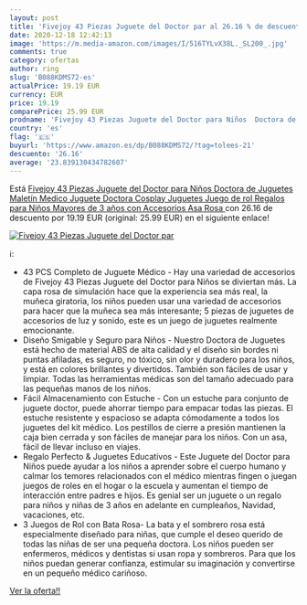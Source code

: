 ```yaml
---
layout: post
title: 'Fivejoy 43 Piezas Juguete del Doctor par al 26.16 % de descuento'
date: 2020-12-18 12:42:13
image: 'https://m.media-amazon.com/images/I/516TYLvX38L._SL200_.jpg'
comments: true
category: ofertas
author: ring
slug: 'B088KDMS72-es'
actualPrice: 19.19 EUR
currency: EUR
price: 19.19
comparePrice: 25.99 EUR
prodname: 'Fivejoy 43 Piezas Juguete del Doctor para Niños  Doctora de Juguetes  Maletín Medico Juguete Doctora Cosplay Juguetes  Juego de rol Regalos para Niños Mayores de 3 años con Accesorios  Asa  Rosa '
country: 'es'
flag: '🇪🇸'
buyurl: 'https://www.amazon.es/dp/B088KDMS72/?tag=tolees-21'
descuento: '26.16'
average: '23.839130434782607'
---
```


Está [Fivejoy 43 Piezas Juguete del Doctor para Niños  Doctora de Juguetes  Maletín Medico Juguete Doctora Cosplay Juguetes  Juego de rol Regalos para Niños Mayores de 3 años con Accesorios  Asa  Rosa ](https://www.amazon.es/dp/B088KDMS72/?tag=tolees-21) con 26.16 de descuento por 19.19 EUR (original: 25.99 EUR) en el siguiente enlace!

[![Fivejoy 43 Piezas Juguete del Doctor par](https://m.media-amazon.com/images/I/516TYLvX38L._SL200_.jpg)](https://www.amazon.es/dp/B088KDMS72/?tag=tolees-21)

ℹ️:

- 43 PCS Completo de Juguete Médico - Hay una variedad de accesorios de Fivejoy 43 Piezas Juguete del Doctor para Niños se diviertan más. La capa rosa de simulación hace que la experiencia sea más real, la muñeca giratoria, los niños pueden usar una variedad de accesorios para hacer que la muñeca sea más interesante; 5 piezas de juguetes de accesorios de luz y sonido, este es un juego de juguetes realmente emocionante.
- Diseño Smigable y Seguro para Niños - Nuestro Doctora de Juguetes está hecho de material ABS de alta calidad y el diseño sin bordes ni puntas afiladas, es seguro, no tóxico, sin olor y duradero para los niños, y está en colores brillantes y divertidos. También son fáciles de usar y limpiar. Todas las herramientas médicas son del tamaño adecuado para las pequeñas manos de los niños.
- Fácil Almacenamiento con Estuche - Con un estuche para conjunto de juguete doctor, puede ahorrar tiempo para empacar todas las piezas. El estuche resistente y espacioso se adapta cómodamente a todos los juguetes del kit médico. Los pestillos de cierre a presión mantienen la caja bien cerrada y son fáciles de manejar para los niños. Con un asa, fácil de llevar incluso en viajes.
- Regalo Perfecto & Juguetes Educativos - Este Juguete del Doctor para Niños puede ayudar a los niños a aprender sobre el cuerpo humano y calmar los temores relacionados con el médico mientras fingen o juegan juegos de roles en el hogar o la escuela y aumentan el tiempo de interacción entre padres e hijos. Es genial ser un juguete o un regalo para niños y niñas de 3 años en adelante en cumpleaños, Navidad, vacaciones, etc.
- 3 Juegos de Rol con Bata Rosa- La bata y el sombrero rosa está especialmente diseñado para niñas, que cumple el deseo querido de todas las niñas de ser una pequeña doctora. Los niños pueden ser enfermeros, médicos y dentistas si usan ropa y sombreros. Para que los niños puedan generar confianza, estimular su imaginación y convertirse en un pequeño médico cariñoso.

[Ver la oferta!!](https://www.amazon.es/dp/B088KDMS72/?tag=tolees-21)
